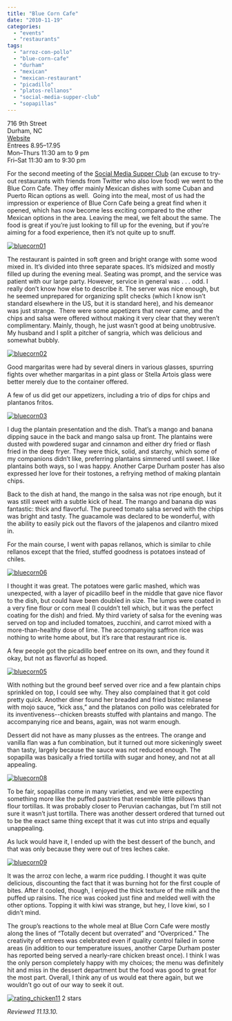 ```yaml
---
title: "Blue Corn Cafe"
date: "2010-11-19"
categories:
  - "events"
  - "restaurants"
tags:
  - "arroz-con-pollo"
  - "blue-corn-cafe"
  - "durham"
  - "mexican"
  - "mexican-restaurant"
  - "picadillo"
  - "platos-rellanos"
  - "social-media-supper-club"
  - "sopapillas"
---
```


716 9th Street\
Durham, NC\
[Website](http://www.bluecorn-tosca.com/bc_home.asp)\
Entrees $8.95–$17.95\
Mon–Thurs 11:30 am to 9 pm\
Fri–Sat 11:30 am to 9:30 pm

For the second meeting of the [Social Media Supper Club](http://smsc.tumblr.com/) (an excuse to try-out restaurants with friends from Twitter who also love food) we went to the Blue Corn Cafe. They offer mainly Mexican dishes with some Cuban and Puerto Rican options as well.  Going into the meal, most of us had the impression or experience of Blue Corn Cafe being a great find when it opened, which has now become less exciting compared to the other Mexican options in the area. Leaving the meal, we felt about the same. The food is great if you’re just looking to fill up for the evening, but if you’re aiming for a food experience, then it’s not quite up to snuff.

[![](http://s3.amazonaws.com/thegourmez-wpmedia/2010/11/bluecorn01.jpg "bluecorn01")](http://s3.amazonaws.com/thegourmez-wpmedia/2010/11/bluecorn01.jpg)

The restaurant is painted in soft green and bright orange with some wood mixed in. It’s divided into three separate spaces. It’s midsized and mostly filled up during the evening meal. Seating was prompt, and the service was patient with our large party. However, service in general was . . . odd. I really don’t know how else to describe it. The server was nice enough, but he seemed unprepared for organizing split checks (which I know isn’t standard elsewhere in the US, but it is standard here), and his demeanor was just strange.  There were some appetizers that never came, and the chips and salsa were offered without making it very clear that they weren’t complimentary. Mainly, though, he just wasn’t good at being unobtrusive. My husband and I split a pitcher of sangria, which was delicious and somewhat bubbly.

[![](http://s3.amazonaws.com/thegourmez-wpmedia/2010/11/bluecorn02.jpg "bluecorn02")](http://s3.amazonaws.com/thegourmez-wpmedia/2010/11/bluecorn02.jpg)

Good margaritas were had by several diners in various glasses, spurring fights over whether margaritas in a pint glass or Stella Artois glass were better merely due to the container offered.

A few of us did get our appetizers, including a trio of dips for chips and plantanos fritos.

[![](http://s3.amazonaws.com/thegourmez-wpmedia/2010/11/bluecorn03.jpg "bluecorn03")](http://s3.amazonaws.com/thegourmez-wpmedia/2010/11/bluecorn03.jpg)

I dug the plantain presentation and the dish. That’s a mango and banana dipping sauce in the back and mango salsa up front. The plantains were dusted with powdered sugar and cinnamon and either dry fried or flash fried in the deep fryer. They were thick, solid, and starchy, which some of my companions didn’t like, preferring plantains simmered until sweet. I like plantains both ways, so I was happy. Another Carpe Durham poster has also expressed her love for their tostones, a refrying method of making plantain chips.

Back to the dish at hand, the mango in the salsa was not ripe enough, but it was still sweet with a subtle kick of heat. The mango and banana dip was fantastic: thick and flavorful. The pureed tomato salsa served with the chips was bright and tasty. The guacamole was declared to be wonderful, with the ability to easily pick out the flavors of the jalapenos and cilantro mixed in.

For the main course, I went with papas rellanos, which is similar to chile rellanos except that the fried, stuffed goodness is potatoes instead of chiles.

[![](http://s3.amazonaws.com/thegourmez-wpmedia/2010/11/bluecorn06.jpg "bluecorn06")](http://s3.amazonaws.com/thegourmez-wpmedia/2010/11/bluecorn06.jpg)

I thought it was great. The potatoes were garlic mashed, which was unexpected, with a layer of picadillo beef in the middle that gave nice flavor to the dish, but could have been doubled in size. The lumps were coated in a very fine flour or corn meal (I couldn’t tell which, but it was the perfect coating for the dish) and fried. My third variety of salsa for the evening was served on top and included tomatoes, zucchini, and carrot mixed with a more-than-healthy dose of lime. The accompanying saffron rice was nothing to write home about, but it’s rare that restaurant rice is.

A few people got the picadillo beef entree on its own, and they found it okay, but not as flavorful as hoped.

[![](http://s3.amazonaws.com/thegourmez-wpmedia/2010/11/bluecorn05.jpg "bluecorn05")](http://s3.amazonaws.com/thegourmez-wpmedia/2010/11/bluecorn05.jpg)

With nothing but the ground beef served over rice and a few plantain chips sprinkled on top, I could see why. They also complained that it got cold pretty quick. Another diner found her breaded and fried bistec milanese with mojo sauce, “kick ass,” and the platanos con pollo was celebrated for its inventiveness--chicken breasts stuffed with plantains and mango. The accompanying rice and beans, again, was not warm enough.

Dessert did not have as many plusses as the entrees. The orange and vanilla flan was a fun combination, but it turned out more sickeningly sweet than tasty, largely because the sauce was not reduced enough. The sopapilla was basically a fried tortilla with sugar and honey, and not at all appealing.

[![](http://s3.amazonaws.com/thegourmez-wpmedia/2010/11/bluecorn08.jpg "bluecorn08")](http://s3.amazonaws.com/thegourmez-wpmedia/2010/11/bluecorn08.jpg)

To be fair, sopapillas come in many varieties, and we were expecting something more like the puffed pastries that resemble little pillows than flour tortillas. It was probably closer to Peruvian cachangas, but I’m still not sure it wasn’t just tortilla. There was another dessert ordered that turned out to be the exact same thing except that it was cut into strips and equally unappealing.

As luck would have it, I ended up with the best dessert of the bunch, and that was only because they were out of tres leches cake.

[![](http://s3.amazonaws.com/thegourmez-wpmedia/2010/11/bluecorn09.jpg "bluecorn09")](http://s3.amazonaws.com/thegourmez-wpmedia/2010/11/bluecorn09.jpg)

It was the arroz con leche, a warm rice pudding. I thought it was quite delicious, discounting the fact that it was burning hot for the first couple of bites. After it cooled, though, I enjoyed the thick texture of the milk and the puffed up raisins. The rice was cooked just fine and melded well with the other options. Topping it with kiwi was strange, but hey, I love kiwi, so I didn’t mind.

The group’s reactions to the whole meal at Blue Corn Cafe were mostly along the lines of “Totally decent but overrated” and “Overpriced.” The creativity of entrees was celebrated even if quality control failed in some areas (in addition to our temperature issues, another Carpe Durham poster has reported being served a nearly-rare chicken breast once). I think I was the only person completely happy with my choices; the menu was definitely hit and miss in the dessert department but the food was good to great for the most part. Overall, I think any of us would eat there again, but we wouldn’t go out of our way to seek it out.




<div class="caption">

[![](http://s3.amazonaws.com/thegourmez-wpmedia/2009/02/rating_chicken11.gif "rating_chicken11")](http://s3.amazonaws.com/thegourmez-wpmedia/2009/02/rating_chicken11.gif) 2 stars</div>


_Reviewed 11.13.10._
